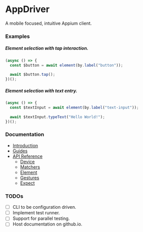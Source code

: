 # AppDriver

A mobile focused, intuitive Appium client.

### Examples

##### Element selection with tap interaction.

```javascript
(async () => {
  const $button = await element(by.label("button"));
  
  await $button.tap();
})();
```

##### Element selection with text entry.

```javascript
(async () => {
  const $textInput = await element(by.label("text-input"));
  
  await $textInput.typeText("Hello World!");
})();
```

### Documentation

- [Introduction](./docs)
- [Guides](./docs/guides)
- [API Reference](./docs/api)
  - [Device](./docs/api/device.md)
  - [Matchers](./docs/api/matchers.md)
  - [Element](./docs/api/element.md)
  - [Gestures](./docs/api/gestures.md)
  - [Expect](./docs/api/expect.md)

### TODOs

- [ ] CLI to be configuration driven.
- [ ] Implement test runner.
- [ ] Support for parallel testing.
- [ ] Host documentation on github.io.